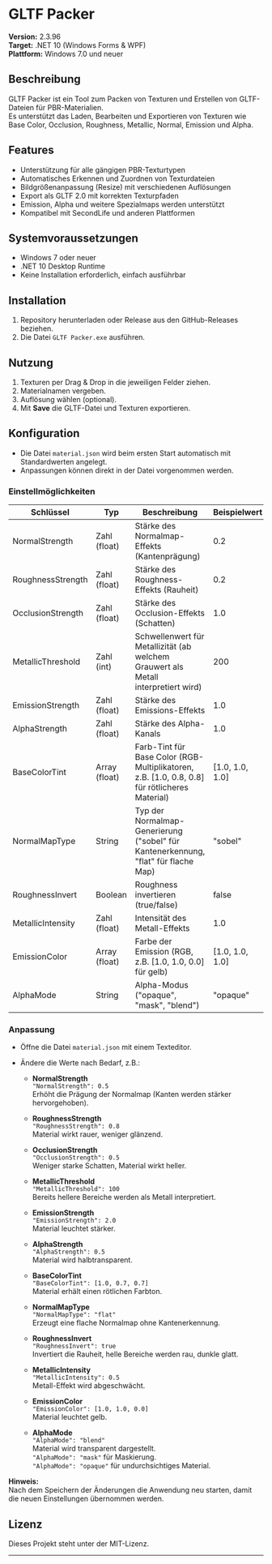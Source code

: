﻿# GLTF Packer

**Version:** 2.3.96  
**Target:** .NET 10 (Windows Forms & WPF)  
**Plattform:** Windows 7.0 und neuer

## Beschreibung

GLTF Packer ist ein Tool zum Packen von Texturen und Erstellen von GLTF-Dateien für PBR-Materialien.  
Es unterstützt das Laden, Bearbeiten und Exportieren von Texturen wie Base Color, Occlusion, Roughness, Metallic, Normal, Emission und Alpha.

## Features

- Unterstützung für alle gängigen PBR-Texturtypen
- Automatisches Erkennen und Zuordnen von Texturdateien
- Bildgrößenanpassung (Resize) mit verschiedenen Auflösungen
- Export als GLTF 2.0 mit korrekten Texturpfaden
- Emission, Alpha und weitere Spezialmaps werden unterstützt
- Kompatibel mit SecondLife und anderen Plattformen

## Systemvoraussetzungen

- Windows 7 oder neuer
- .NET 10 Desktop Runtime
- Keine Installation erforderlich, einfach ausführbar

## Installation

1. Repository herunterladen oder Release aus den GitHub-Releases beziehen.
2. Die Datei `GLTF Packer.exe` ausführen.

## Nutzung

1. Texturen per Drag & Drop in die jeweiligen Felder ziehen.
2. Materialnamen vergeben.
3. Auflösung wählen (optional).
4. Mit **Save** die GLTF-Datei und Texturen exportieren.

## Konfiguration

- Die Datei `material.json` wird beim ersten Start automatisch mit Standardwerten angelegt.
- Anpassungen können direkt in der Datei vorgenommen werden.


### Einstellmöglichkeiten

| Schlüssel            | Typ            | Beschreibung                                                                                 | Beispielwert         |
|----------------------|----------------|---------------------------------------------------------------------------------------------|----------------------|
| NormalStrength       | Zahl (float)   | Stärke des Normalmap-Effekts (Kantenprägung)                                                | 0.2                  |
| RoughnessStrength    | Zahl (float)   | Stärke des Roughness-Effekts (Rauheit)                                                      | 0.2                  |
| OcclusionStrength    | Zahl (float)   | Stärke des Occlusion-Effekts (Schatten)                                                     | 1.0                  |
| MetallicThreshold    | Zahl (int)     | Schwellenwert für Metallizität (ab welchem Grauwert als Metall interpretiert wird)           | 200                  |
| EmissionStrength     | Zahl (float)   | Stärke des Emissions-Effekts                                                                | 1.0                  |
| AlphaStrength        | Zahl (float)   | Stärke des Alpha-Kanals                                                                     | 1.0                  |
| BaseColorTint        | Array (float)  | Farb-Tint für Base Color (RGB-Multiplikatoren, z.B. [1.0, 0.8, 0.8] für rötlicheres Material)| [1.0, 1.0, 1.0]      |
| NormalMapType        | String         | Typ der Normalmap-Generierung ("sobel" für Kantenerkennung, "flat" für flache Map)           | "sobel"              |
| RoughnessInvert      | Boolean        | Roughness invertieren (true/false)                                                          | false                |
| MetallicIntensity    | Zahl (float)   | Intensität des Metall-Effekts                                                               | 1.0                  |
| EmissionColor        | Array (float)  | Farbe der Emission (RGB, z.B. [1.0, 1.0, 0.0] für gelb)                                     | [1.0, 1.0, 1.0]      |
| AlphaMode            | String         | Alpha-Modus ("opaque", "mask", "blend")                                                     | "opaque"             |

### Anpassung

- Öffne die Datei `material.json` mit einem Texteditor.
- Ändere die Werte nach Bedarf, z.B.:

  - **NormalStrength**  
    `"NormalStrength": 0.5`  
    Erhöht die Prägung der Normalmap (Kanten werden stärker hervorgehoben).

  - **RoughnessStrength**  
    `"RoughnessStrength": 0.8`  
    Material wirkt rauer, weniger glänzend.

  - **OcclusionStrength**  
    `"OcclusionStrength": 0.5`  
    Weniger starke Schatten, Material wirkt heller.

  - **MetallicThreshold**  
    `"MetallicThreshold": 100`  
    Bereits hellere Bereiche werden als Metall interpretiert.

  - **EmissionStrength**  
    `"EmissionStrength": 2.0`  
    Material leuchtet stärker.

  - **AlphaStrength**  
    `"AlphaStrength": 0.5`  
    Material wird halbtransparent.

  - **BaseColorTint**  
    `"BaseColorTint": [1.0, 0.7, 0.7]`  
    Material erhält einen rötlichen Farbton.

  - **NormalMapType**  
    `"NormalMapType": "flat"`  
    Erzeugt eine flache Normalmap ohne Kantenerkennung.

  - **RoughnessInvert**  
    `"RoughnessInvert": true`  
    Invertiert die Rauheit, helle Bereiche werden rau, dunkle glatt.

  - **MetallicIntensity**  
    `"MetallicIntensity": 0.5`  
    Metall-Effekt wird abgeschwächt.

  - **EmissionColor**  
    `"EmissionColor": [1.0, 1.0, 0.0]`  
    Material leuchtet gelb.

  - **AlphaMode**  
    `"AlphaMode": "blend"`  
    Material wird transparent dargestellt.  
    `"AlphaMode": "mask"` für Maskierung.  
    `"AlphaMode": "opaque"` für undurchsichtiges Material.

**Hinweis:**  
Nach dem Speichern der Änderungen die Anwendung neu starten, damit die neuen Einstellungen übernommen werden.

## Lizenz

Dieses Projekt steht unter der MIT-Lizenz.

---


